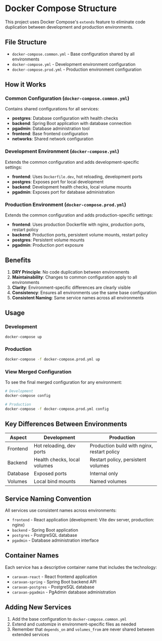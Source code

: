 # Docker Compose Structure

This project uses Docker Compose's `extends` feature to eliminate code duplication between development and production environments.

## File Structure

- `docker-compose.common.yml` - Base configuration shared by all environments
- `docker-compose.yml` - Development environment configuration
- `docker-compose.prod.yml` - Production environment configuration

## How it Works

### Common Configuration (`docker-compose.common.yml`)
Contains shared configurations for all services:
- **postgres**: Database configuration with health checks
- **backend**: Spring Boot application with database connection
- **pgadmin**: Database administration tool
- **frontend**: Base frontend configuration
- **networks**: Shared network configuration

### Development Environment (`docker-compose.yml`)
Extends the common configuration and adds development-specific settings:
- **frontend**: Uses `Dockerfile.dev`, hot reloading, development ports
- **postgres**: Exposes port for local development
- **backend**: Development health checks, local volume mounts
- **pgadmin**: Exposes port for database administration

### Production Environment (`docker-compose.prod.yml`)
Extends the common configuration and adds production-specific settings:
- **frontend**: Uses production Dockerfile with nginx, production ports, restart policy
- **backend**: Production ports, persistent volume mounts, restart policy
- **postgres**: Persistent volume mounts
- **pgadmin**: Production port exposure

## Benefits

1. **DRY Principle**: No code duplication between environments
2. **Maintainability**: Changes to common configuration apply to all environments
3. **Clarity**: Environment-specific differences are clearly visible
4. **Consistency**: Ensures all environments use the same base configuration
5. **Consistent Naming**: Same service names across all environments

## Usage

### Development
```bash
docker-compose up
```

### Production
```bash
docker-compose -f docker-compose.prod.yml up
```

### View Merged Configuration
To see the final merged configuration for any environment:
```bash
# Development
docker-compose config

# Production
docker-compose -f docker-compose.prod.yml config
```

## Key Differences Between Environments

| Aspect | Development | Production |
|--------|-------------|------------|
| Frontend | Hot reloading, dev ports | Production build with nginx, restart policy |
| Backend | Health checks, local volumes | Restart policy, persistent volumes |
| Database | Exposed ports | Internal only |
| Volumes | Local bind mounts | Named volumes |

## Service Naming Convention

All services use consistent names across environments:
- `frontend` - React application (development: Vite dev server, production: nginx)
- `backend` - Spring Boot application
- `postgres` - PostgreSQL database
- `pgadmin` - Database administration interface

## Container Names

Each service has a descriptive container name that includes the technology:
- `caravan-react` - React frontend application
- `caravan-spring` - Spring Boot backend API
- `caravan-postgres` - PostgreSQL database
- `caravan-pgadmin` - PgAdmin database administration

## Adding New Services

1. Add the base configuration to `docker-compose.common.yml`
2. Extend and customize in environment-specific files as needed
3. Remember that `depends_on` and `volumes_from` are never shared between extended services 